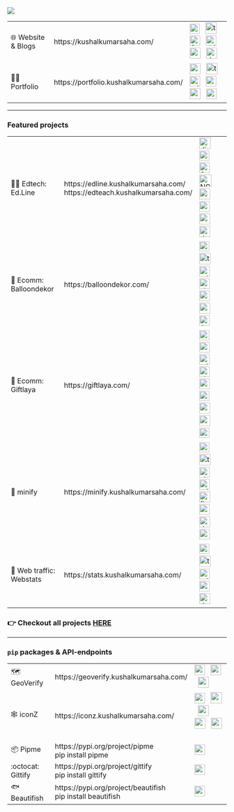 <img src="https://imgur.com/VYDC77Z.png"/>
<table>
  <tr> 
    <td>🌐 Website & Blogs</td> 
    <td>https://kushalkumarsaha.com/</td>
    <td> 
      <!-- next -->        <img style="height:23px" title="nextJS" src="https://github.com/marwin1991/profile-technology-icons/assets/136815194/5f8c622c-c217-4649-b0a9-7e0ee24bd704"/> &nbsp;
      <!-- ts -->          <img style="height:26px" title="typescript" src="https://user-images.githubusercontent.com/25181517/183890598-19a0ac2d-e88a-4005-a8df-1ee36782fde1.png"/> &nbsp;
      <!-- sass -->        <img style="height:24px" title="SCSS" src="https://github.com/bcd-kushal/Kushal-Kumar/assets/96081625/c95ea671-8b33-41c9-a269-adf4d172f9cf"/> &nbsp;
      <!-- drizzle -->     <img style="height:24px" title="drizzle" src="https://avatars.githubusercontent.com/u/108468352?s=200&v=4"/> &nbsp;
      <!-- mongo -->       <img style="height:25px" title="monogoDB" src="https://user-images.githubusercontent.com/25181517/182884177-d48a8579-2cd0-447a-b9a6-ffc7cb02560e.png"/> &nbsp;
      <!-- docker -->      <img style="height:25px" title="docker" src="https://user-images.githubusercontent.com/25181517/117207330-263ba280-adf4-11eb-9b97-0ac5b40bc3be.png"/> &nbsp;
    </td>
  </tr>
 
 <tr>
    <td>👨‍💼 Portfolio</td>
    <td>https://portfolio.kushalkumarsaha.com/</td>
    <td>
      <!-- astro -->        <img style="height:25px" title="astro" src="https://github.com/marwin1991/profile-technology-icons/assets/54946572/397c0300-2e47-464e-81eb-6e991c9255fc" /> &nbsp;
      <!-- ts -->           <img style="height:26px" title="typescript" src="https://user-images.githubusercontent.com/25181517/183890598-19a0ac2d-e88a-4005-a8df-1ee36782fde1.png"/> &nbsp;
      <!-- tailwind -->     <img style="height:24px" title="tailwind" src="https://user-images.githubusercontent.com/25181517/202896760-337261ed-ee92-4979-84c4-d4b829c7355d.png"/> &nbsp;
      <!-- node -->         <img style="height:24px" title="nodeJS" src="https://github.com/bcd-kushal/Kushal-Kumar/assets/96081625/3e08afee-1aeb-4f78-ae89-f883f31b4731"/> &nbsp;
      <!-- express -->      <img style="height:25px" title="express" src="https://i.imgur.com/fZXQgWk.png" title="source: imgur.com" /> &nbsp;
      <!-- supabase -->     <img style="height:24px" title="supabase" src="https://i.imgur.com/h56M3eS.png" title="source: imgur.com" /> &nbsp;
    </td>
  </tr>

</table>

<hr>

### Featured projects

<table>
  <tr>
    <td>👩‍🎓 Edtech: Ed.Line</td>
    <td>https://edline.kushalkumarsaha.com/<br>https://edteach.kushalkumarsaha.com/</td>
    <td>
      <!-- django -->    <img style="height:26px" title="django" src="https://github.com/marwin1991/profile-technology-icons/assets/62091613/9bf5650b-e534-4eae-8a26-8379d076f3b4" /> &nbsp;
      <!-- js -->        <img style="height:23px" title="javascript" src="https://user-images.githubusercontent.com/25181517/117447155-6a868a00-af3d-11eb-9cfe-245df15c9f3f.png"/> &nbsp;
      <!-- sass -->      <img style="height:24px" title="SCSS" src="https://github.com/bcd-kushal/Kushal-Kumar/assets/96081625/c95ea671-8b33-41c9-a269-adf4d172f9cf"/> &nbsp;
      <!-- nginx -->     <img style="height:28px" title="NGINX" src="https://download.logo.wine/logo/Nginx/Nginx-Logo.wine.png"/> &nbsp;
      <!-- redis -->     <img style="height:25px" title="redis" src="https://user-images.githubusercontent.com/25181517/182884894-d3fa6ee0-f2b4-4960-9961-64740f533f2a.png"/> &nbsp;
      <!-- sqlite -->    <img style="height:24px" title="sqlite" src="https://github.com/marwin1991/profile-technology-icons/assets/136815194/82df4543-236b-4e45-9604-5434e3faab17"/> &nbsp;
      <!-- mongo -->     <img style="height:25px" title="mongo" src="https://user-images.githubusercontent.com/25181517/182884177-d48a8579-2cd0-447a-b9a6-ffc7cb02560e.png"/> &nbsp;
      <!-- docker -->    <img style="height:25px" title="docker" src="https://user-images.githubusercontent.com/25181517/117207330-263ba280-adf4-11eb-9b97-0ac5b40bc3be.png"/> &nbsp;
    </td>
  </tr>

 <tr>
    <td>🎈 Ecomm: Balloondekor</td>
    <td>https://balloondekor.com/</td>
    <td>
      <!-- next -->        <img style="height:23px" title="nextJS" src="https://github.com/marwin1991/profile-technology-icons/assets/136815194/5f8c622c-c217-4649-b0a9-7e0ee24bd704"/> &nbsp;
      <!-- ts -->          <img style="height:26px" title="typescript" src="https://user-images.githubusercontent.com/25181517/183890598-19a0ac2d-e88a-4005-a8df-1ee36782fde1.png"/> &nbsp;
      <!-- tailwind -->    <img style="height:24px" title="tailwind" title="tailwind" src="https://user-images.githubusercontent.com/25181517/202896760-337261ed-ee92-4979-84c4-d4b829c7355d.png"/> &nbsp;
      <!-- shadcn/ui -->   <img style="height:24px" title="shadcn/ui" title="shadcn/ui" src="https://avatars.githubusercontent.com/u/139895814?s=200&v=4"/> &nbsp;
      <!-- mongoose -->    <img style="height:24px" title="mongoose" src="https://github.com/bcd-kushal/balloondekor/assets/96081625/d0ac9ce9-fa48-4415-a0b6-8e7520116d38"/> &nbsp;
      <!-- mongo -->       <img style="height:25px" title="mongo" src="https://user-images.githubusercontent.com/25181517/182884177-d48a8579-2cd0-447a-b9a6-ffc7cb02560e.png"/> &nbsp;
      <!-- aws -->         <img style="height:24px" title="AWS" src="https://github.com/bcd-kushal/balloondekor/assets/96081625/0204e275-62bf-4d2a-9bbb-dc23c9b6d4d6"/> &nbsp;
    </td>
  </tr>

  <tr>
    <td>🎁 Ecomm: Giftlaya</td>
    <td>https://giftlaya.com/</td>
    <td>
      <!-- next -->        <img style="height:23px" title="nextJS" src="https://github.com/marwin1991/profile-technology-icons/assets/136815194/5f8c622c-c217-4649-b0a9-7e0ee24bd704"/> &nbsp;
      <!-- ts -->          <img style="height:24px" title="typescript" src="https://user-images.githubusercontent.com/25181517/183890598-19a0ac2d-e88a-4005-a8df-1ee36782fde1.png"/> &nbsp;
      <!-- tailwind -->    <img style="height:24px" title="tailwind" src="https://user-images.githubusercontent.com/25181517/202896760-337261ed-ee92-4979-84c4-d4b829c7355d.png"/> &nbsp;
      <!-- shadcn/ui -->   <img style="height:24px" title="shadcn/ui" src="https://avatars.githubusercontent.com/u/139895814?s=200&v=4"/> &nbsp;
      <!-- mui -->         <img style="height:24px" title="materialUI" src="https://user-images.githubusercontent.com/25181517/189716630-fe6c084c-6c66-43af-aa49-64c8aea4a5c2.png"/> &nbsp;
      <!-- prisma -->      <img style="height:23px" title="prisma" src="https://imgur.com/kw09l6d.png"/> &nbsp;
      <!-- redis -->       <img style="height:25px" title="redis" src="https://user-images.githubusercontent.com/25181517/182884894-d3fa6ee0-f2b4-4960-9961-64740f533f2a.png"/> &nbsp;
      <!-- mongo -->       <img style="height:25px" title="mongoDB" src="https://user-images.githubusercontent.com/25181517/182884177-d48a8579-2cd0-447a-b9a6-ffc7cb02560e.png"/> &nbsp;
      <!-- supabase -->    <img style="height:23px" title="supabase" src="https://i.imgur.com/h56M3eS.png" title="source: imgur.com" /> &nbsp; 
    </td>
  </tr>

  <tr>
    <td>🔗 minify</td>
    <td>https://minify.kushalkumarsaha.com/</td>
    <td>
      <!-- next -->        <img style="height:23px" title="nextjs" src="https://github.com/marwin1991/profile-technology-icons/assets/136815194/5f8c622c-c217-4649-b0a9-7e0ee24bd704"/> &nbsp;
      <!-- ts -->          <img style="height:26px" title="typescript"  src="https://user-images.githubusercontent.com/25181517/183890598-19a0ac2d-e88a-4005-a8df-1ee36782fde1.png"/> &nbsp;
      <!-- shadcn/ui -->   <img style="height:24px" title="shadcn/ui" src="https://avatars.githubusercontent.com/u/139895814?s=200&v=4"/> &nbsp;
      <!-- tailwind -->    <img style="height:24px" title="tailwind" src="https://user-images.githubusercontent.com/25181517/202896760-337261ed-ee92-4979-84c4-d4b829c7355d.png"/> &nbsp;
      <!-- firebase -->    <img style="height:25px" title="firebase" src="https://github.com/bcd-kushal/bcd-kushal/assets/96081625/bdc51c5e-1866-4865-b638-39bcf273494d"/> &nbsp;
      <!-- redis -->       <img style="height:24px" title="redis" src="https://user-images.githubusercontent.com/25181517/182884894-d3fa6ee0-f2b4-4960-9961-64740f533f2a.png"/> &nbsp;
      <!-- docker -->      <img style="height:25px" title="docker" src="https://user-images.githubusercontent.com/25181517/117207330-263ba280-adf4-11eb-9b97-0ac5b40bc3be.png"/> &nbsp;
      <!-- vercel -->      <img style="height:24px" title="vercel" src="https://assets.vercel.com/image/upload/front/favicon/vercel/180x180.png"/> &nbsp;
    </td>
  </tr>

  <tr>
    <td>🚦 Web traffic: Webstats</td>
    <td>https://stats.kushalkumarsaha.com/</td>
    <td>
      <!-- next -->        <img style="height:23px" title="nextJS" src="https://github.com/marwin1991/profile-technology-icons/assets/136815194/5f8c622c-c217-4649-b0a9-7e0ee24bd704"/> &nbsp;
      <!-- ts -->          <img style="height:26px" title="typescript" src="https://user-images.githubusercontent.com/25181517/183890598-19a0ac2d-e88a-4005-a8df-1ee36782fde1.png"/> &nbsp;
      <!-- tailwind -->    <img style="height:24px" title="tailwind" src="https://user-images.githubusercontent.com/25181517/202896760-337261ed-ee92-4979-84c4-d4b829c7355d.png"/> &nbsp;
      <!-- supabase -->    <img style="height:24px" title="supabase" src="https://i.imgur.com/h56M3eS.png" title="source: imgur.com" /> &nbsp;
      <!-- docker -->      <img style="height:25px" title="docker" src="https://user-images.githubusercontent.com/25181517/117207330-263ba280-adf4-11eb-9b97-0ac5b40bc3be.png"/> &nbsp;
    </td>
  </tr>
</table>

### 👉 Checkout all projects [HERE](https://portfolio.kushalkumarsaha.com/work)

<hr>

### `pip` packages & API-endpoints

<table>
  <tr>
    <td>🗺️ GeoVerify</td>
    <td>https://geoverify.kushalkumarsaha.com/</td>
    <td>
      <!-- python -->        <img style="height:24px" src="https://github.com/bcd-kushal/Kushal-Kumar/assets/96081625/47879a68-68eb-4289-b2fa-858cccfe482e"/> &nbsp;
      <!-- flask -->         <img style="height:24px" src="https://github.com/bcd-kushal/Kushal-Kumar/assets/96081625/20a11017-9e2b-45f2-ae6e-d8d38e0058b0"/> &nbsp;
      <!-- railway -->       <img style="height:25px" src="https://railway.app/brand/logo-light.png"/> &nbsp;
    </td>
  </tr>

  <tr>
    <td>🕸️ iconZ</td>
    <td>https://iconz.kushalkumarsaha.com/</td>
    <td>
      <!-- node -->          <img style="height:24px" src="https://github.com/bcd-kushal/Kushal-Kumar/assets/96081625/3e08afee-1aeb-4f78-ae89-f883f31b4731"/> &nbsp;
      <!-- ts -->            <img style="height:26px" src="https://user-images.githubusercontent.com/25181517/183890598-19a0ac2d-e88a-4005-a8df-1ee36782fde1.png"/> &nbsp;
      <!-- express -->       <img style="height:25px" src="https://i.imgur.com/fZXQgWk.png" title="source: imgur.com" /> &nbsp;
      <!-- railway -->       <img style="height:25px" src="https://railway.app/brand/logo-light.png"/> &nbsp;
      <!-- docker -->       <img style="height:25px" src="https://user-images.githubusercontent.com/25181517/117207330-263ba280-adf4-11eb-9b97-0ac5b40bc3be.png"/> &nbsp;
    </td>
  </tr>
  
  <tr>
    <td>📦 Pipme</td>
    <td>https://pypi.org/project/pipme <br> pip install pipme</td>
    <td>
      <!-- python -->        <img style="height:24px" src="https://github.com/bcd-kushal/Kushal-Kumar/assets/96081625/47879a68-68eb-4289-b2fa-858cccfe482e"/> &nbsp;
    </td>
  </tr>

  <tr>
    <td>:octocat: Gittify</td>
    <td>https://pypi.org/project/gittify <br> pip install gittify</td>
    <td>
      <!-- python -->        <img style="height:24px" src="https://github.com/bcd-kushal/Kushal-Kumar/assets/96081625/47879a68-68eb-4289-b2fa-858cccfe482e"/> &nbsp;
    </td>
  </tr>

  <tr>
    <td>🐟 Beautifish</td>
    <td>https://pypi.org/project/beautifish <br> pip install beautifish</td>
    <td>
      <!-- python -->        <img style="height:24px" src="https://github.com/bcd-kushal/Kushal-Kumar/assets/96081625/47879a68-68eb-4289-b2fa-858cccfe482e"/> &nbsp;
    </td>
  </tr>

</table>
